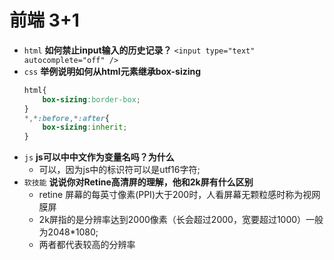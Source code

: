 # 前端 3+1
- `html` **如何禁止input输入的历史记录？**
    `<input type="text" autocomplete="off" />`
- `css`  **举例说明如何从html元素继承box-sizing**
    ```css
    html{
        box-sizing:border-box;
    }
    *,*:before,*:after{
        box-sizing:inherit;
    }
    ```
- `js` **js可以中中文作为变量名吗？为什么**
    - 可以，因为js中的标识符可以是utf16字符;
- `软技能` **说说你对Retine高清屏的理解，他和2k屏有什么区别**
    - retine 屏幕的每英寸像素(PPI)大于200时，人看屏幕无颗粒感时称为视网膜屏
    - 2k屏指的是分辨率达到2000像素（长会超过2000，宽要超过1000）一般为2048*1080;
    - 两者都代表较高的分辨率
